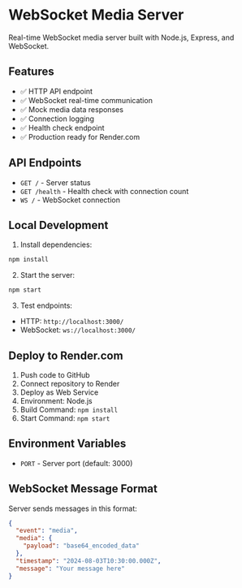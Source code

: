 # WebSocket Media Server

Real-time WebSocket media server built with Node.js, Express, and WebSocket.

## Features

- ✅ HTTP API endpoint
- ✅ WebSocket real-time communication  
- ✅ Mock media data responses
- ✅ Connection logging
- ✅ Health check endpoint
- ✅ Production ready for Render.com

## API Endpoints

- `GET /` - Server status
- `GET /health` - Health check with connection count
- `WS /` - WebSocket connection

## Local Development

1. Install dependencies:
```bash
npm install
```

2. Start the server:
```bash
npm start
```

3. Test endpoints:
- HTTP: `http://localhost:3000/`
- WebSocket: `ws://localhost:3000/`

## Deploy to Render.com

1. Push code to GitHub
2. Connect repository to Render
3. Deploy as Web Service
4. Environment: Node.js
5. Build Command: `npm install`
6. Start Command: `npm start`

## Environment Variables

- `PORT` - Server port (default: 3000)

## WebSocket Message Format

Server sends messages in this format:
```json
{
  "event": "media",
  "media": {
    "payload": "base64_encoded_data"
  },
  "timestamp": "2024-08-03T10:30:00.000Z",
  "message": "Your message here"
}
```
